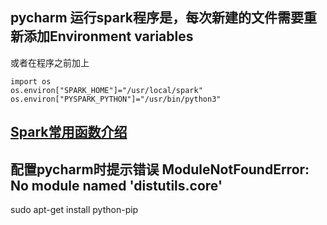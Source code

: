 ## pycharm 运行spark程序是，每次新建的文件需要重新添加Environment variables
或者在程序之前加上
```
import os
os.environ["SPARK_HOME"]="/usr/local/spark"
os.environ["PYSPARK_PYTHON"]="/usr/bin/python3"
```

## [Spark常用函数介绍](https://www.cnblogs.com/yxpblog/p/5269314.html)

## 配置pycharm时提示错误 ModuleNotFoundError: No module named 'distutils.core'
sudo apt-get install python-pip
